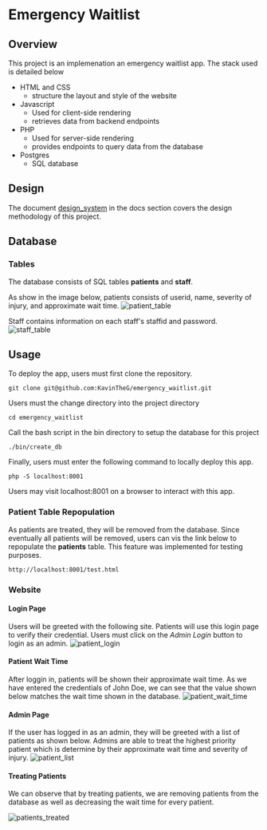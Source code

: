 # Emergency Waitlist

## Overview

This project is an implemenation an emergency waitlist app. The stack used is detailed below

- HTML and CSS
  - structure the layout and style of the website
- Javascript
  - Used for client-side rendering
  - retrieves data from backend endpoints
- PHP
  - Used for server-side rendering
  - provides endpoints to query data from the database
- Postgres
  - SQL database

     
## Design

The document [design_system](./docs/design_system.md) in the docs section covers the design methodology of this project.


## Database

### Tables

The database consists of SQL tables **patients** and **staff**. 

As show in the image below, patients consists of userid, name, severity of injury, and approximate wait time.
![patient_table](https://github.com/user-attachments/assets/cabb1b63-bdf1-4bc3-b10c-723b11bd6a83)

Staff contains information on each staff's staffid and password. 
![staff_table](https://github.com/user-attachments/assets/fff97249-db78-4fd5-94d6-94297c44a6b2)


## Usage

To deploy the app, users must first clone the repository.

```
git clone git@github.com:KavinTheG/emergency_waitlist.git
```

Users must the change directory into the project directory

```
cd emergency_waitlist
```

Call the bash script in the bin directory to setup the database for this project

```
./bin/create_db
```

Finally, users must enter the following command to locally deploy this app.

```
php -S localhost:8001
```

Users may visit localhost:8001 on a browser to interact with this app. 

### Patient Table Repopulation

As patients are treated, they will be removed from the database. Since eventually all patients will be removed, users can vis the link below to repopulate the **patients** table. This feature was implemented for testing purposes.

```http://localhost:8001/test.html```

### Website

#### Login Page
Users will be greeted with the following site. Patients will use this login page to verify their credential. Users must click on the *Admin Login* button to login as an admin.
![patient_login](https://github.com/user-attachments/assets/089ad67c-40ef-4e86-b5b0-39c981678549)

#### Patient Wait Time
After loggin in, patients will be shown their approximate wait time. As we have entered the credentials of John Doe, we can see that the value shown below matches the wait time shown in the database.
![patient_wait_time](https://github.com/user-attachments/assets/2952c8a8-c720-408c-b166-5f824b5e37c0)

#### Admin Page
If the user has logged in as an admin, they will be greeted with a list of patients as shown below. Admins are able to treat the highest priority patient which is determine by their approximate wait time and severity of injury. 
![patient_list](https://github.com/user-attachments/assets/edb3edba-13e3-4738-a39d-e15c77dcab8b)

#### Treating Patients
We can observe that by treating patients, we are removing patients from the database as well as decreasing the wait time for every patient. 

![patients_treated](https://github.com/user-attachments/assets/0ffc99fa-d474-4ab6-8f46-7c6a10295b3e)
